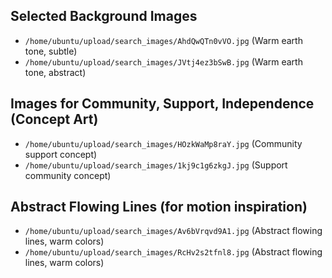 ## Selected Background Images

*   `/home/ubuntu/upload/search_images/AhdQwQTn0vVO.jpg` (Warm earth tone, subtle)
*   `/home/ubuntu/upload/search_images/JVtj4ez3bSwB.jpg` (Warm earth tone, abstract)

## Images for Community, Support, Independence (Concept Art)

*   `/home/ubuntu/upload/search_images/HOzkWaMp8raY.jpg` (Community support concept)
*   `/home/ubuntu/upload/search_images/1kj9c1g6zkgJ.jpg` (Support community concept)

## Abstract Flowing Lines (for motion inspiration)

*   `/home/ubuntu/upload/search_images/Av6bVrqvd9A1.jpg` (Abstract flowing lines, warm colors)
*   `/home/ubuntu/upload/search_images/RcHv2s2tfnl8.jpg` (Abstract flowing lines, warm colors)


